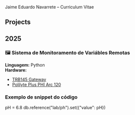  Jaime Eduardo Navarrete – Curriculum Vitae

## Projects

## 2025  
### 🖼️ Sistema de Monitoramento de Variábles Remotas

**Linguagem:** Python  
**Hardware:** 
- <a href="https://teltonika-networks.com/products/gateways/trb145" target="_blank">TRB145 Gateway</a>
- <a href="https://www.hamiltoncompany.com/product-specs/242428-4313" target="_blank">Polilyte Plus PHI Arc 120</a>
### Exemplo de snippet do código


pH = 6.8
db.reference("lab/ph").set({"value": pH})
